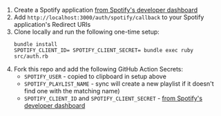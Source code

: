 1. Create a Spotify application [from Spotify's developer dashboard](https://developer.spotify.com/dashboard/)
2. Add `http://localhost:3000/auth/spotify/callback` to your Spotify application's Redirect URIs
3. Clone locally and run the following one-time setup:
    ```
    bundle install
    SPOTIFY_CLIENT_ID= SPOTIFY_CLIENT_SECRET= bundle exec ruby src/auth.rb
    ```
4. Fork this repo and add the following GitHub Action Secrets:
    - `SPOTIFY_USER` - copied to clipboard in setup above
    - `SPOTIFY_PLAYLIST_NAME` - sync will create a new playlist if it doesn't find one with the matching name)
    - `SPOTIFY_CLIENT_ID` and `SPOTIFY_CLIENT_SECRET` - [from Spotify's developer dashboard](https://developer.spotify.com/dashboard/)
